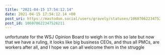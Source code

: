 ```yaml
---
title: "2021-04-15 17:54:12.14"
date: 2021-04-15 17:54:12.14 +00
post_uri: https://mastodon.social/users/gravely/statuses/106070622347526211
post_id: 106070622347526211
---
```

unfortunate for the WSJ Opinion Board to weigh in on this so late but now that we have a ruling, it looks like big business CEOs, and thus all PMCs, are workers after all, and I hope we can all welcome them in the struggle


